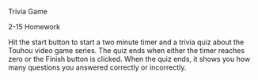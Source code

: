 Trivia Game

2-15 Homework

Hit the start button to start a two minute timer and a trivia quiz about the Touhou video game series. The quiz ends when
either the timer reaches zero or the Finish button is clicked. When the quiz ends, it shows you how many questions you answered
correctly or incorrectly.

